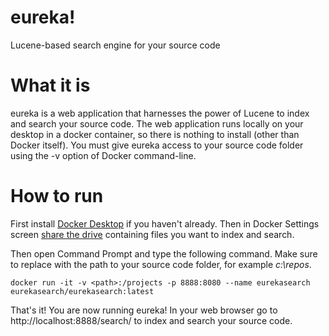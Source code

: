 # eureka!
Lucene-based search engine for your source code

# What it is

eureka is a web application that harnesses the power of Lucene to index and search your source code. The web application runs locally on your desktop in a docker container, so there is nothing to install (other than Docker itself). You must give eureka access to your source code folder using the -v option of Docker command-line.

# How to run

First install [Docker Desktop](https://docs.docker.com/docker-for-windows/install/) if you haven't already. Then in Docker Settings screen [share the drive](https://docs.docker.com/docker-for-windows/#shared-drives) containing files you want to index and search.

Then open Command Prompt and type the following command. Make sure to replace *<path>* with the path to your source code folder, for example *c:\repos*.

```
docker run -it -v <path>:/projects -p 8888:8080 --name eurekasearch eurekasearch/eurekasearch:latest
```

That's it! You are now running eureka! In your web browser go to http://localhost:8888/search/ to index and search your source code.
